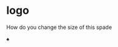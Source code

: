 # logo
How do you change the size of this spade

<!DOCTYPE html>
<!DOCTYPE html>
<html lang="en">
<head>
	<meta charset="utf-8">
	<meta name="viewport" content="width=device-width, initial-scale=1">
	<title>Moving Circle</title>
</head>
<body>
	<p>&#9824</p>
</body>
</html>

